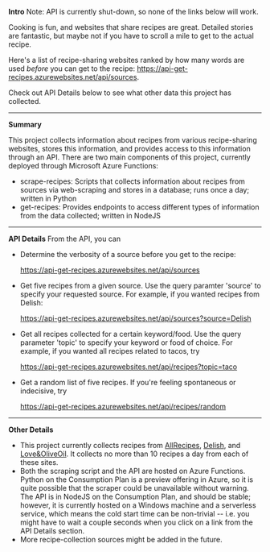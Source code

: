 **Intro**
Note: API is currently shut-down, so none of the links below will work.

Cooking is fun, and websites that share recipes are great. Detailed stories are fantastic, but maybe not if you have to scroll a mile to get to the actual recipe.

Here's a list of recipe-sharing websites ranked by how many words are used _before_ you can get to the recipe: <https://api-get-recipes.azurewebsites.net/api/sources>.

Check out API Details below to see what other data this project has collected.
***
**Summary**

This project collects information about recipes from various recipe-sharing websites, stores this information, and provides access to this information through an API. There are two main components of this project, currently deployed through Microsoft Azure Functions:

- scrape-recipes: Scripts that collects information about recipes from sources via web-scraping and stores in a database; runs once a day; written in Python
- get-recipes: Provides endpoints to access different types of information from the data collected; written in NodeJS
***
**API Details**
From the API, you can 
* Determine the verbosity of a source before you get to the recipe: 

  https://api-get-recipes.azurewebsites.net/api/sources
* Get five recipes from a given source. Use the query paramter 'source' to specify your requested source. For example, if you wanted recipes from Delish: 

  https://api-get-recipes.azurewebsites.net/api/sources?source=Delish
* Get all recipes collected for a certain keyword/food. Use the query parameter 'topic' to specify your keyword or food of choice. For example, if you wanted all recipes related to tacos, try 

  https://api-get-recipes.azurewebsites.net/api/recipes?topic=taco
* Get a random list of five recipes. If you're feeling spontaneous or indecisive, try 

  https://api-get-recipes.azurewebsites.net/api/recipes/random
***
**Other Details**
* This project currently collects recipes from [AllRecipes](https://www.allrecipes.com/), [Delish](https://www.delish.com/), and [Love&OliveOil](https://www.loveandoliveoil.com/). It collects no more than 10 recipes a day from each of these sites.
* Both the scraping script and the API are hosted on Azure Functions. Python on the Consumption Plan is a preview offering in Azure, so it is quite possible that the scraper could be unavailable without warning. The API is in NodeJS on the Consumption Plan, and should be stable; however, it is currently hosted on a Windows machine and a serverless service, which means the cold start time can be non-trivial -- i.e. you might have to wait a couple seconds when you click on a link from the API Details section.
* More recipe-collection sources might be added in the future.
